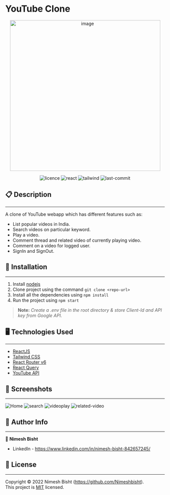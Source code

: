 # YouTube Clone

<p align='center'><img width="475" alt="image" src="https://user-images.githubusercontent.com/39642646/150481047-c62c1aa2-fd4b-4887-a4da-715c59bb82c8.png"></p>

<p align='center'>
  <img alt="licence" src="https://img.shields.io/github/license/Karthik-Nayak98/youtube-clone?color=blue">
  <img alt='react' src='https://img.shields.io/badge/React-17.0.2+-61DBFB?&logo=react&alt=%22react%16version%22'/>
  <img alt='tailwind' src='https://img.shields.io/badge/Tailwind-3.0.12-38BDF8?&logo=tailwindcss&alt=%22react%16version%22'/>
  <img alt='last-commit' src='https://img.shields.io/github/last-commit/karthik-nayak98/youtube-clone'/>
</p>

## 📋 Description

---

A clone of YouTube webapp which has different features such as:

- List popular videos in India.
- Search videos on particular keyword.
- Play a video.
- Comment thread and related video of currently playing video.
- Comment on a video for logged user.
- SignIn and SignOut.

## 🚀 Installation

---

1. Install [nodejs](https://nodejs.org/en/)
1. Clone project using the command `git clone <repo-url>`
1. Install all the dependencies using `npm install`
1. Run the project using `npm start`

> **Note:** _Create a .env file in the root directory & store Client-Id and API key from Google API._

## 🖥️ Technologies Used

---

- [ReactJS](https://reactjs.org/)
- [Tailwind CSS](https://tailwindcss.com)
- [React Router v6](https://reactrouter.com/)
- [React Query](https://react-query.tanstack.com/overview)
- [YouTube API](https://developers.google.com/youtube/v3/docs/)

## 📸 Screenshots

---

![Home](https://user-images.githubusercontent.com/39642646/150553097-6a72de91-8223-46c0-90e1-4066b981f5eb.jpg)
![search](https://user-images.githubusercontent.com/39642646/150553155-aeb5e9e4-01f8-420e-8efd-9d575c47e6d1.jpg)
![videoplay](https://user-images.githubusercontent.com/39642646/150553189-aac27643-c427-4a22-89a4-7f5be7e249f0.jpg)
![related-video](https://user-images.githubusercontent.com/39642646/150553169-5159c250-21df-48b0-a799-1b3cce3d46ef.jpg)

## 👨 Author Info

---

👤 **Nimesh Bisht**

- LinkedIn - https://www.linkedin.com/in/nimesh-bisht-842657245/
## 📝 License

---

Copyright © 2022 Nimesh Bisht (https://github.com/Nimeshbisht).<br />
This project is [MIT](https://github.com/Nimeshbisht/youtube-clone/blob/main/LICENSE) licensed.
